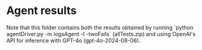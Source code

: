 # Agent results
Note that this folder contains both the results obtained by running ´python agentDriver.py -m logsAgent -l -twoFails´ (allTests.zip) and using OpenAI's API for inference with GPT-4o (gpt-4o-2024-08-06).

